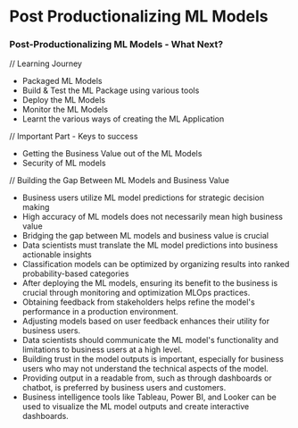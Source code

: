 # Post Productionalizing ML Models

### Post-Productionalizing ML Models - What Next?
// Learning Journey
- Packaged ML Models
- Build & Test the ML Package using various tools
- Deploy the ML Models
- Monitor the ML Models
- Learnt the various ways of creating the ML Application

// Important Part - Keys to success
- Getting the Business Value out of the ML Models
- Security of ML models

// Building the Gap Between ML Models and Business Value
- Business users utilize ML model predictions for strategic decision making
- High accuracy of ML models does not necessarily mean high business value
- Bridging the gap between ML models and business value is crucial
- Data scientists must translate the ML model predictions into business actionable insights
- Classification models can be optimized by organizing results into ranked probability-based categories
- After deploying the ML models, ensuring its benefit to the business is crucial through monitoring and optimization MLOps practices.
- Obtaining feedback from stakeholders helps refine the model's performance in a production environment.
- Adjusting models based on user feedback enhances their utility for business users.
- Data scientists should communicate the ML model's functionality and limitations to business users at a high level.
- Building trust in the model outputs is important, especially for business users who may not understand the technical aspects of the model.
- Providing output in a readable from, such as through dashboards or chatbot, is preferred by business users and customers.
- Business intelligence tools like Tableau, Power BI, and Looker can be used to visualize the ML model outputs and create interactive dashboards.
